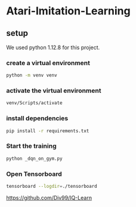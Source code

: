 # Atari-Imitation-Learning

## setup

We used python 1.12.8 for this project.

### create a virtual environment
```bash
python -m venv venv
```

### activate the virtual environment
```bash
venv/Scripts/activate
```

### install dependencies
```bash
pip install -r requirements.txt
```

### Start the training
```bash
python _dqn_on_gym.py
```

### Open Tensorboard
```bash
tensorboard --logdir=./tensorboard
```

https://github.com/Div99/IQ-Learn